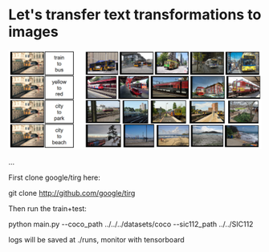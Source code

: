 # Let's transfer text transformations to images
![ZZ](../cocoqual1.png?raw=true "X")

...

First clone google/tirg here:

git clone http://github.com/google/tirg

Then run the train+test:

python main.py --coco_path ../../../datasets/coco --sic112_path ../../SIC112

logs will be saved at ./runs, monitor with tensorboard
